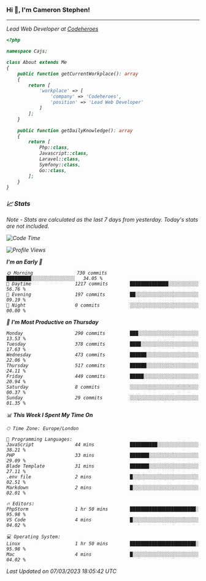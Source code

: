 ### Hi 👋, I'm Cameron Stephen!
<hr>
<p><em>Lead Web Developer at <a href="https://codeheroes.co.uk">Codeheroes</a></p>


```php
<?php

namespace Cajs;

class About extends Me
{
    public function getCurrentWorkplace(): array
    {
        return [
            'workplace' => [
                'company' => 'Codeheroes',
                'position' => 'Lead Web Developer'
            ]
        ];
    }

    public function getDailyKnowledge(): array
    {
        return [
            Php::class,
            Javascript::class,
            Laravel::class,
            Symfony::class,
            Go::class,
        ];
    }
}
```

### 📈 Stats
<p><em>Note - Stats are calculated as the last 7 days from yesterday. Today's stats are not included.</em></p>


<!--START_SECTION:waka-->
![Code Time](http://img.shields.io/badge/Code%20Time-3%2C257%20hrs%2015%20mins-blue)

![Profile Views](http://img.shields.io/badge/Profile%20Views-0-blue)

**I'm an Early 🐤** 

```text
🌞 Morning                730 commits         █████████░░░░░░░░░░░░░░░░   34.05 % 
🌆 Daytime                1217 commits        ██████████████░░░░░░░░░░░   56.76 % 
🌃 Evening                197 commits         ██░░░░░░░░░░░░░░░░░░░░░░░   09.19 % 
🌙 Night                  0 commits           ░░░░░░░░░░░░░░░░░░░░░░░░░   00.00 % 
```
📅 **I'm Most Productive on Thursday** 

```text
Monday                   290 commits         ███░░░░░░░░░░░░░░░░░░░░░░   13.53 % 
Tuesday                  378 commits         ████░░░░░░░░░░░░░░░░░░░░░   17.63 % 
Wednesday                473 commits         ██████░░░░░░░░░░░░░░░░░░░   22.06 % 
Thursday                 517 commits         ██████░░░░░░░░░░░░░░░░░░░   24.11 % 
Friday                   449 commits         █████░░░░░░░░░░░░░░░░░░░░   20.94 % 
Saturday                 8 commits           ░░░░░░░░░░░░░░░░░░░░░░░░░   00.37 % 
Sunday                   29 commits          ░░░░░░░░░░░░░░░░░░░░░░░░░   01.35 % 
```


📊 **This Week I Spent My Time On** 

```text
🕑︎ Time Zone: Europe/London

💬 Programming Languages: 
JavaScript               44 mins             ██████████░░░░░░░░░░░░░░░   38.21 % 
PHP                      33 mins             ███████░░░░░░░░░░░░░░░░░░   29.09 % 
Blade Template           31 mins             ███████░░░░░░░░░░░░░░░░░░   27.11 % 
.env file                2 mins              █░░░░░░░░░░░░░░░░░░░░░░░░   02.51 % 
Markdown                 2 mins              █░░░░░░░░░░░░░░░░░░░░░░░░   02.01 % 

🔥 Editors: 
PhpStorm                 1 hr 50 mins        ████████████████████████░   95.98 % 
VS Code                  4 mins              █░░░░░░░░░░░░░░░░░░░░░░░░   04.02 % 

💻 Operating System: 
Linux                    1 hr 50 mins        ████████████████████████░   95.98 % 
Mac                      4 mins              █░░░░░░░░░░░░░░░░░░░░░░░░   04.02 % 
```


 Last Updated on 07/03/2023 18:05:42 UTC
<!--END_SECTION:waka-->
